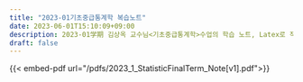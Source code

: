 ```yaml
---
title: "2023-01기초중급통계학 복습노트"
date: 2023-06-01T15:10:09+09:00
description: 2023-01学期 김상옥 교수님<기초중급통계학>수업의 학습 노트, Latex로 작성한 pdf 정립 본  
draft: false
---
```


{{< embed-pdf url="/pdfs/2023_1_StatisticFinalTerm_Note[v1].pdf">}}
